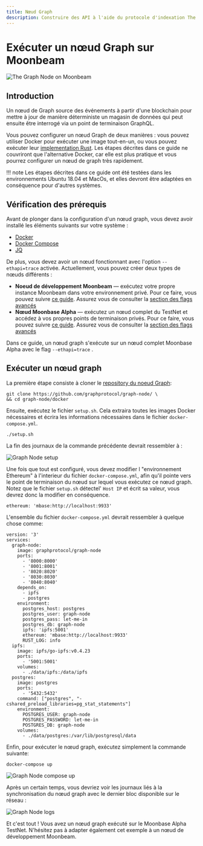 ```yaml
---
title: Nœud Graph
description: Construire des API à l'aide du protocole d'indexation The Graph sur Moonbeam
---
```


# Exécuter un nœud Graph sur Moonbeam

![The Graph Node on Moonbeam](/images/thegraph/thegraphnode-banner.png)

## Introduction

Un nœud de Graph source des événements à partir d'une blockchain pour mettre à jour de manière déterministe un magasin de données qui peut ensuite être interrogé via un point de terminaison GraphQL.

Vous pouvez configurer un nœud Graph de deux manières : vous pouvez utiliser Docker pour exécuter une image tout-en-un, ou vous pouvez exécuter leur [implementation Rust](https://github.com/graphprotocol/graph-node). Les étapes décrites dans ce guide ne couvriront que l'alternative Docker, car elle est plus pratique et vous pourrez configurer un nœud de graph très rapidement.

!!! note
    Les étapes décrites dans ce guide ont été testées dans les environnements Ubuntu 18.04 et MacOs, et elles devront être adaptées en conséquence pour d'autres systèmes.

## Vérification des prérequis

Avant de plonger dans la configuration d'un nœud graph, vous devez avoir installé les éléments suivants sur votre système :

 - [Docker](https://docs.docker.com/get-docker/)
 - [Docker Compose](https://docs.docker.com/compose/install/)
 - [JQ](https://stedolan.github.io/jq/download/)

De plus, vous devez avoir un nœud fonctionnant avec l'option `--ethapi=trace` activée. Actuellement, vous pouvez créer deux types de nœuds différents :

 - **Noeud de développement Moonbeam** — exécutez votre propre instance Moonbeam dans votre environnement privé. Pour ce faire, vous pouvez suivre [ce guide](/getting-started/local-node/setting-up-a-node/). Assurez vous de consulter la [section des flags avancés](/getting-started/local-node/setting-up-a-node/#advanced-flags-and-options)
 - **Nœud Moonbase Alpha** — exécutez un nœud complet du TestNet et accédez à vos propres points de terminaison privés. Pour ce faire, vous pouvez suivre [ce guide](/node-operators/networks/full-node/). Assurez vous de consulter la [section des flags avancés](/node-operators/networks/full-node/#advanced-flags-and-options)

Dans ce guide, un nœud graph s'exécute sur un nœud complet Moonbase Alpha avec le flag `--ethapi=trace` .

## Exécuter un nœud graph

La première étape consiste à cloner le [repository du noeud Graph](https://github.com/graphprotocol/graph-node/):

```
git clone https://github.com/graphprotocol/graph-node/ \
&& cd graph-node/docker
```

Ensuite, exécutez le fichier `setup.sh`. Cela extraira toutes les images Docker nécessaires et écrira les informations nécessaires dans le fichier `docker-compose.yml`.

```
./setup.sh
```

La fin des journaux de la commande précédente devrait ressembler à :

![Graph Node setup](/images/thegraph/thegraphnode-images1.png)

Une fois que tout est configuré, vous devez modifier l "environnement Ethereum" à l'interieur du fichier `docker-compose.yml`, afin qu'il pointe vers le point de terminaison du nœud sur lequel vous exécutez ce nœud graph. Notez que le fichier `setup.sh` détectel' `Host IP` et écrit sa valeur, vous devrez donc la modifier en conséquence.

```
ethereum: 'mbase:http://localhost:9933'
```

L'ensemble du fichier `docker-compose.yml` devrait ressembler à quelque chose comme:

```
version: '3'
services:
  graph-node:
    image: graphprotocol/graph-node
    ports:
      - '8000:8000'
      - '8001:8001'
      - '8020:8020'
      - '8030:8030'
      - '8040:8040'
    depends_on:
      - ipfs
      - postgres
    environment:
      postgres_host: postgres
      postgres_user: graph-node
      postgres_pass: let-me-in
      postgres_db: graph-node
      ipfs: 'ipfs:5001'
      ethereum: 'mbase:http://localhost:9933'
      RUST_LOG: info
  ipfs:
    image: ipfs/go-ipfs:v0.4.23
    ports:
      - '5001:5001'
    volumes:
      - ./data/ipfs:/data/ipfs
  postgres:
    image: postgres
    ports:
      - '5432:5432'
    command: ["postgres", "-cshared_preload_libraries=pg_stat_statements"]
    environment:
      POSTGRES_USER: graph-node
      POSTGRES_PASSWORD: let-me-in
      POSTGRES_DB: graph-node
    volumes:
      - ./data/postgres:/var/lib/postgresql/data
```

Enfin, pour exécuter le nœud graph, exécutez simplement la commande suivante:

```
docker-compose up
```

![Graph Node compose up](/images/thegraph/thegraphnode-images2.png)

Après un certain temps, vous devriez voir les journaux liés à la synchronisation du nœud graph avec le dernier bloc disponible sur le réseau :

![Graph Node logs](/images/thegraph/thegraphnode-images3.png)

Et c'est tout ! Vous avez un nœud graph exécuté sur le Moonbase Alpha TestNet. N'hésitez pas à adapter également cet exemple à un nœud de développement Moonbeam.
